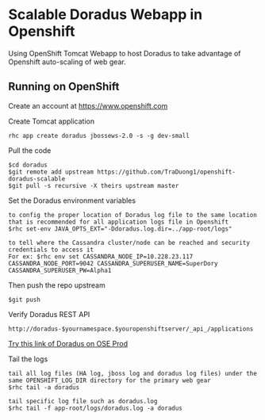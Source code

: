 Scalable Doradus Webapp in Openshift
====================================

Using OpenShift Tomcat Webapp to host Doradus to take advantage of Openshift auto-scaling of web gear. 

Running on OpenShift
----------------------------

Create an account at https://www.openshift.com

Create Tomcat application 

    rhc app create doradus jbossews-2.0 -s -g dev-small

Pull the code

    $cd doradus
    $git remote add upstream https://github.com/TraDuong1/openshift-doradus-scalable
    $git pull -s recursive -X theirs upstream master

Set the Doradus environment variables

	to config the proper location of Doradus log file to the same location that is recommended for all application logs file in Openshift  
    $rhc set-env JAVA_OPTS_EXT="-Ddoradus.log.dir=../app-root/logs"
 
 	to tell where the Cassandra cluster/node can be reached and security credentials to access it 
 	For ex: $rhc env set CASSANDRA_NODE_IP=10.228.23.117 CASSANDRA_NODE_PORT=9042 CASSANDRA_SUPERUSER_NAME=SuperDory CASSANDRA_SUPERUSER_PW=Alpha1	

Then push the repo upstream

    $git push
	
Verify Doradus REST API

    http://doradus-$yournamespace.$youropenshiftserver/_api_/applications
[Try this link of Doradus on OSE Prod](http://doradus-tra.us.platform.dell.com/_api/_applications)
      
Tail the logs

	tail all log files (HA log, jboss log and doradus log files) under the same OPENSHIFT_LOG_DIR directory for the primary web gear 
	$rhc tail -a doradus
	
	tail specific log file such as doradus.log
	$rhc tail -f app-root/logs/doradus.log -a doradus   

